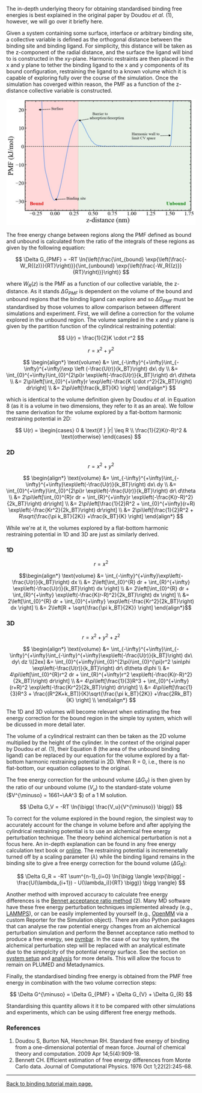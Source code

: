 The in-depth underlying theory for obtaining standardised binding free energies is best explained in the original paper by Doudou <em>et al.</em> (1), however, we will go over it briefly here. 

Given a system containing some surface, interface or arbitrary binding site, a collective variable is defined as the orthogonal distance between the binding site and binding ligand. For simplicity, this distance will be taken as the z-component of the radial distance, and the surface the ligand will bind to is constructed in the xy-plane. Harmonic restraints are then placed in the x and y plane to tether the binding ligand to the x and y components of its bound configuration, restraining the ligand to a known volume which it is capable of exploring fully over the course of the simulation. Once the simulation has coverged within reason, the PMF as a function of the z-distance collective variable is constructed.

<p align="center" >
<a href="link">
<img src="figures/PMF_demo.jpg" alt="eg_pmf" width="700"></a></p>

The free energy change between regions along the PMF defined as bound and unbound is calculated from the ratio of the integrals of these regions as given by the following equation:

$$
\Delta G_{PMF} = -RT \ln{\left(\frac{\int_{bound} \exp{\left(\frac{-W_R{(z)}}{RT}\right)}}{\int_{unbound} \exp{\left(\frac{-W_R{(z)}}{RT}\right)}}\right)}
$$

where $W_R{(z)}$ is the PMF as a function of our collective variable, the z-distance. As it stands $\Delta G_{PMF}$ is dependent on the volume of the bound and unbound regions that the binding ligand can explore and so $\Delta G_{PMF}$ must be standardised by those volumes to allow comparison between different simulations and experiment. First, we will define a correction for the volume explored in the unbound region. The volume sampled in the x and y plane is given by the partition function of the cylindrical restraining potential:

$$
U(r) = \frac{1}{2}K \cdot r^2 
$$

$$
r = x^2 + y^2
$$

$$
\begin{align*}
\text{volume} &= \int_{-\infty}^{+\infty}\int_{-\infty}^{+\infty}\exp \left (-\frac{U(r)}{k_BT}\right) dx\ dy \\
&= \int_{0}^{+\infty}\int_{0}^{2\pi}r \exp\left(-\frac{U(r)}{k_BT}\right) dr\ d\theta \\
&= 2\pi\left[\int_{0}^{+\infty}r \exp\left(-\frac{K \cdot r^2}{2k_BT}\right) dr\right] \\
&= 2\pi\left[\frac{k_BT}{K} \right]
\end{align*}
$$

which is identical to the volume definition given by Doudou <em>et al.</em> in Equation 8 (as it is a volume in two dimensions, they refer to it as an area). We follow the same derivation for the volume explored by a flat-bottom harmonic restraining potential in 2D:

$$
U(r) = 
\begin{cases}
    0 & \text{if } |r| \leq R \\
    \frac{1}{2}K(r-R)^2 & \text{otherwise}
\end{cases}
$$

<h3>2D</h3>

$$
r = x^2 + y^2
$$

$$
\begin{align*}
\text{volume} &= \int_{-\infty}^{+\infty}\int_{-\infty}^{+\infty}\exp\left(-\frac{U(r)}{k_BT}\right) dx\ dy \\
&= \int_{0}^{+\infty}\int_{0}^{2\pi}r \exp\left(-\frac{U(r)}{k_BT}\right) dr\ d\theta \\
&= 2\pi\left[\int_{0}^{R}r dr + \int_{R}^{+\infty}r \exp\left(-\frac{K(r-R)^2}{2k_BT}\right) dr\right] \\
&= 2\pi\left[\frac{1}{2}R^2 + \int_{0}^{+\infty}(r+R) \exp\left(-\frac{Kr^2}{2k_BT}\right) dr\right] \\
&= 2\pi\left[\frac{1}{2}R^2 + R\sqrt{\frac{\pi k_BT}{2K}} +\frac{k_BT}{K} \right]
\end{align*}
$$

While we're at it, the volumes explored by a flat-bottom harmonic restraining potential in 1D and 3D are just as similarly derived.

<h3>1D</h3>

$$
r = x^2
$$

$$\begin{align*}
\text{volume} &= \int_{-\infty}^{+\infty}\exp\left(-\frac{U(r)}{k_BT}\right) dx \\
&= 2\left[\int_{0}^{R} dr + \int_{R}^{+\infty} \exp\left(-\frac{U(r)}{k_BT}\right) dx \right] \\
&= 2\left[\int_{0}^{R} dr + \int_{R}^{+\infty} \exp\left(-\frac{K(r-R)^2}{2k_BT}\right) dx \right] \\
&= 2\left[\int_{0}^{R} dr + \int_{0}^{+\infty} \exp\left(-\frac{Kr^2}{2k_BT}\right) dx \right] \\
&= 2\left[R + \sqrt{\frac{\pi k_BT}{2K}} \right]
\end{align*}$$

<h3>3D</h3>

$$
r = x^2 + y^2 + z^2
$$

$$
\begin{align*}
\text{volume} &= \int_{-\infty}^{+\infty}\int_{-\infty}^{+\infty}\int_{-\infty}^{+\infty}\exp\left(-\frac{U(r)}{k_BT}\right) dx\ dy\ dz \\[2ex]
&= \int_{0}^{+\infty}\int_{0}^{2\pi}\int_{0}^{\pi}r^2 \sin\phi \exp\left(-\frac{U(r)}{k_BT}\right) dr\ d\theta d\phi \\
&= 4\pi\left[\int_{0}^{R}r^2 dr + \int_{R}^{+\infty}r^2 \exp\left(-\frac{K(r-R)^2}{2k_BT}\right) dr\right] \\
&= 4\pi\left[\frac{1}{3}R^3 + \int_{0}^{+\infty}(r+R)^2 \exp\left(-\frac{Kr^2}{2k_BT}\right) dr\right] \\
&= 4\pi\left[\frac{1}{3}R^3 + \frac{(R^2K+k_BT)}{K}\sqrt{\frac{\pi k_BT}{2K}} +\frac{2Rk_BT}{K} \right] \\
\end{align*}
$$

The 1D and 3D volumes will become relevant when estimating the free energy correction for the bound region in the simple toy system, which will be dicussed in more detail later.

The volume of a cylindrical restraint can then be taken as the 2D volume multiplied by the height of the cylinder. In the context of the original paper by Doudou <em>et al.</em> (1), their Equation 8 (the area of the unbound binding ligand) can be replaced by our equation for the volume explored by a flat-bottom harmonic restraining potential in 2D. When R = 0, i.e., there is no flat-bottom, our equation collapses to the original. 

The free energy correction for the unbound volume ($\Delta G_V$) is then given by the ratio of our unbound volume ($V_u$) to the standard-state volume ($V^{\minuso} = 1661~\AA^3 $) of a 1 M solution.

$$
\Delta G_V = -RT \ln{\bigg( \frac{V_u}{V^{\minuso}} \bigg)}
$$

To correct for the volume explored in the bound region, the simplest way to accurately account for the change in volume before and after applying the cylindrical restraining potential is to use an alchemical free energy perturbation technique. The theory behind alchemical perturbation is not a focus here. An in-depth explanation can be found in any free energy calculation text book or [online](https://alchemistry.org/wiki/Main_Page). The restraining potential is incremenetally turned off by a scaling parameter ($\lambda$) while the binding ligand remains in the binding site to give a free energy correction for the bound volume ($\Delta G_R$):

$$
\Delta G_R = -RT \sum^{n-1}_{i=0} \ln{\bigg \langle  \exp{\bigg( -\frac{U(\lambda_{i+1}) - U(\lambda_i)}{RT} \bigg)}  \bigg \rangle}
$$

Another method with improved accuracy to calculate free energy differences is the [Bennet acceptance ratio method](https://alchemistry.org/wiki/Bennett_Acceptance_Ratio) (2). Many MD software have these free energy perturbation techniques implemented already (e.g., [LAMMPS](https://docs.lammps.org/compute_fep.html)), or can be easily implemented by yourself (e.g., [OpenMM](http://docs.openmm.org/7.4.0/api-python/generated/simtk.openmm.app.simulation.Simulation.html) via a custom Reporter for the Simulation object). There are also Python packages that can analyse the raw potential energy changes from an alchemical perturbation simulation and perform the Bennet acceptance ratio method to produce a free energy, see [pymbar](https://github.com/choderalab/pymbar). In the case of our toy system, the alchemical perturbation step will be replaced with an analytical estimate due to the simpplcity of the potential energy surface. See the section on [system setup](system.md) and [analysis](analysis.md) for more details. This will allow the focus to remain on PLUMED and Metadynamics.


Finally, the standardised binding free energy is obtained from the PMF free energy in combination with the two volume correction steps:

$$
\Delta G^{\minuso} = \Delta G_{PMF} + \Delta G_{V} + \Delta G_{R}
$$

Standardising this quantity allows it it to be compared with other simulations and experiments, which can be using different free energy methods.

<h3>References</h3>

1. Doudou S, Burton NA, Henchman RH. Standard free energy of binding from a one-dimensional potential of mean force. Journal of chemical theory and computation. 2009 Apr 14;5(4):909-18.
2. Bennett CH. Efficient estimation of free energy differences from Monte Carlo data. Journal of Computational Physics. 1976 Oct 1;22(2):245-68.

---

[Back to binding tutorial main page.](../README.md)